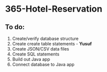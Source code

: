 # 365-Hotel-Reservation

## To do:
1. Create/verify database structure
2. Create create table statements - **Yusuf**
3. Create JSON/CSV data files
4. Create SQL statements
5. Build out Java app
6. Connect database to Java app
